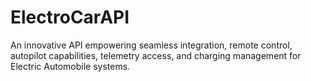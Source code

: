 # ElectroCarAPI
 An innovative API empowering seamless integration, remote control, autopilot capabilities, telemetry access, and charging management for Electric Automobile systems.
